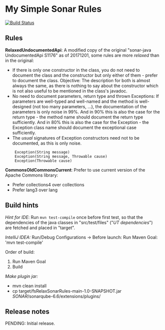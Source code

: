 
# My Simple Sonar Rules

[![Build Status](https://travis-ci.org/veraee/fsRelaxSonarRules.svg?branch=master)](https://travis-ci.org/veraee/fsRelaxSonarRules)

## Rules

**RelaxedUndocumentedApi**: A modified copy of the original "sonar-java UndocumentedApi S1176" as of 20171201,
some rules are more _relaxed_ than in the original:
- If there is only one constructor in the class, you do not need to document the class and the 
  constructor but only either of them - prefer to document the class.
  Objective: The description for both is almost always the same, as there is nothing to say about
  the constructor which is not also useful to be mentioned in the class's javadoc. 
- No need to document parameters, return type and thrown Exceptions: 
  If parameters are well-typed and well-named and the
  method is well-designed (not too many parameters, ...), the documentation of the parameters is
  only noise in 99%.
  And in 90% this is also the case for the return type - the method name should document the return 
  type sufficiently.
  And in 80% this is also the case for the Exception - the Exception class name should document the
  exceptional case sufficiently.
- The _usual_ signatures of Exception constructors need not to be documented, as this is only noise.
   ```
    Exception(String message)
    Exception(String message, Throwable cause)
    Exception(Throwable cause)
   ```
   
**CommonsOldCommonsCurrent**: Prefer to use current version of the Apache Commons library:
- Prefer collections4 over collections
- Prefer lang3 over lang
    
## Build hints
_Hint for IDE_:
Run `mvn test-compile` once before first test,
so that the dependencies of the java classes in "src/test/files" ("_UT dependencies_") are fetched
and placed in "target".

_IntelliJ IDEA:_
Run/Debug Configurations -> Before launch: Run Maven Goal: 'mvn test-compile'

Order of build:
1. Run Maven Goal
2. Build

_Make plugin jar:_
- mvn clean install
- cp target/fsRelaxSonarRules-main-1.0-SNAPSHOT.jar _SONAR_/sonarqube-6.6/extensions/plugins/

## Release notes

PENDING: Initial release.
 